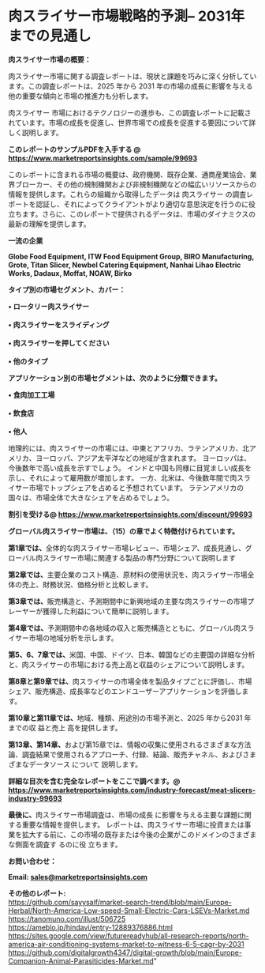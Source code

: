 # 肉スライサー市場戦略的予測– 2031年までの見通し

<strong><b>肉スライサー市場の概要：</b></strong>

肉スライサー市場に関する調査レポートは、現状と課題を巧みに深く分析しています。この調査レポートは、2025 年から 2031 年の市場の成長に影響を与える他の重要な傾向と市場の推進力も分析します。

肉スライサー 市場におけるテクノロジーの進歩も、この調査レポートに記載されています。市場の成長を促進し、世界市場での成長を促進する要因について詳しく説明します。

<strong>このレポートのサンプルPDFを入手する @ <a href=https://www.marketreportsinsights.com/sample/99693>https://www.marketreportsinsights.com/sample/99693</a></strong>

このレポートに含まれる市場の概要は、政府機関、既存企業、通商産業協会、業界ブローカー、その他の規制機関および非規制機関などの幅広いリソースからの情報を提供します。これらの組織から取得したデータは 肉スライサー の調査レポートを認証し、それによってクライアントがより適切な意思決定を行うのに役立ちます。さらに、このレポートで提供されるデータは、市場のダイナミクスの最新の理解を提供します。

<strong>一流の企業</strong>

<strong><b>Globe Food Equipment, ITW Food Equipment Group, BIRO Manufacturing, Grote, Titan Slicer, Newbel Catering Equipment, Nanhai Lihao Electric Works, Dadaux, Moffat, NOAW, Birko</b></strong>

<strong><b>タイプ別の市場セグメント、カバー：</b></strong>

<strong>• ロータリー肉スライサー<br><br>• 肉スライサーをスライディング<br><br>• 肉スライサーを押してください<br><br>• 他のタイプ</strong>

<strong><b>アプリケーション別の市場セグメントは、次のように分類できます。</b></strong>

<strong>• 食肉加工工場<br><br>• 飲食店<br><br>• 他人</strong>

 地理的には、肉スライサーの市場には、中東とアフリカ、ラテンアメリカ、北アメリカ、ヨーロッパ、アジア太平洋などの地域が含まれます。 ヨーロッパは、今後数年で高い成長を示すでしょう。 インドと中国も同様に目覚ましい成長を示し、それによって雇用数が増加します。 一方、北米は、今後数年間で肉スライサー市場でトップシェアを占めると予想されています。 ラテンアメリカの国々は、市場全体で大きなシェアを占めるでしょう。

<strong>割引を受ける@ <a href=https://www.marketreportsinsights.com/discount/99693>https://www.marketreportsinsights.com/discount/99693</a></strong>

<strong><b>グローバル肉スライサー市場は、（15）の章でよく特徴付けられています。</b></strong>

<strong><b>第</b></strong><strong><b>1章では、</b></strong>全体的な肉スライサー市場レビュー、市場シェア、成長見通し、グローバル肉スライサー市場に関連する製品の専門分野について説明します

<strong><b>第2章では、</b></strong>主要企業のコスト構造、原材料の使用状況を、肉スライサー市場全体の売上、財務状況、価格分析と比較します。

<strong><b>第3章では、</b></strong>販売構造と、予測期間中に新興地域の主要な肉スライサーの市場プレーヤーが獲得した利益について簡単に説明します。

<strong><b>第4章では、</b></strong>予測期間中の各地域の収入と販売構造とともに、グローバル肉スライサー市場の地域分析を示します。

<strong><b>第5、6、7章では、</b></strong>米国、中国、ドイツ、日本、韓国などの主要国の詳細な分析と、肉スライサーの市場における売上高と収益のシェアについて説明します。

<strong><b>第8章と第9章では、</b></strong>肉スライサーの市場全体を製品タイプごとに評価し、市場シェア、販売構造、成長率などのエンドユーザーアプリケーションを評価します。

<strong><b>第10章と第11章では、</b></strong>地域、種類、用途別の市場予測と、2025 年から2031 年までの収 益と売上 高を提供します。

<strong><b>第13章、第14章、</b></strong>および第15章では、情報の収集に使用されるさまざまな方法論、調査結果で使用されるアプローチ、付録、結論、販売チャネル、およびさまざまなデータソース について 説明します。

<strong>詳細な目次を含む完全なレポートをここで調べます。@ <a href=https://www.marketreportsinsights.com/industry-forecast/meat-slicers-industry-99693>https://www.marketreportsinsights.com/industry-forecast/meat-slicers-industry-99693</a></strong>

<strong><b>最後に、</b></strong>肉スライサー市場調査は、市場の成長 に影響を</a>与える主要な課題に関する重要な情報を提供します。 レポートは、肉スライサー市場に投資または事業を拡大する前に、この市場の既存または今後の企業がこのドメインのさまざまな側面を調査す るのに役 立ちます。

<strong><b>お問い合わせ：</b></strong>

<strong>Email: </strong><a href=mailto:sales@marketreportsinsights.com><strong>sales@marketreportsinsights.com</strong></a>

<strong>その他のレポート:</strong>
<br>
<a href=https://github.com/sayysaif/market-search-trend/blob/main/Europe-Herbal/North-America-Low-speed-Small-Electric-Cars-LSEVs-Market.md>https://github.com/sayysaif/market-search-trend/blob/main/Europe-Herbal/North-America-Low-speed-Small-Electric-Cars-LSEVs-Market.md</a>
<br>
<a href=https://tanomuno.com/illust/506725>https://tanomuno.com/illust/506725</a>
<br>
<a href=https://ameblo.jp/hindavi/entry-12889376886.html>https://ameblo.jp/hindavi/entry-12889376886.html</a>
<br>
<a href=https://sites.google.com/view/futurereadyhub/all-research-reports/north-america-air-conditioning-systems-market-to-witness-6-5-cagr-by-2031>https://sites.google.com/view/futurereadyhub/all-research-reports/north-america-air-conditioning-systems-market-to-witness-6-5-cagr-by-2031</a>
<br>
<a href=https://github.com/digitalgrowth4347/digital-growth/blob/main/Europe-Companion-Animal-Parasiticides-Market.md>https://github.com/digitalgrowth4347/digital-growth/blob/main/Europe-Companion-Animal-Parasiticides-Market.md</a>"

